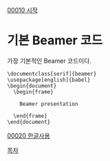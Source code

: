 [00010 시작](./00010_시작.md)

# 기본 Beamer 코드

가장 기본적인 Beamer 코드이다. 

```
\documentclass[serif]{beamer} 
\usepackage[english]{babel}
\begin{document}
  \begin{frame}

    Beamer presentation 

  \end{frame}
\end{document}
```

[00020 한글사용](./00020_한글사용.md)

[목차](./README.md)
